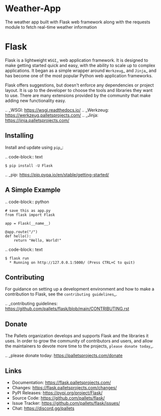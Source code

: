 # Weather-App
 The weather app built with  Flask web framework along with the requests module to fetch real-time weather information

 Flask
=====

Flask is a lightweight `WSGI`_ web application framework. It is designed
to make getting started quick and easy, with the ability to scale up to
complex applications. It began as a simple wrapper around `Werkzeug`_
and `Jinja`_ and has become one of the most popular Python web
application frameworks.

Flask offers suggestions, but doesn't enforce any dependencies or
project layout. It is up to the developer to choose the tools and
libraries they want to use. There are many extensions provided by the
community that make adding new functionality easy.

.. _WSGI: https://wsgi.readthedocs.io/
.. _Werkzeug: https://werkzeug.palletsprojects.com/
.. _Jinja: https://jinja.palletsprojects.com/


Installing
----------

Install and update using `pip`_:

.. code-block:: text

    $ pip install -U Flask

.. _pip: https://pip.pypa.io/en/stable/getting-started/


A Simple Example
----------------

.. code-block:: python

    # save this as app.py
    from flask import Flask

    app = Flask(__name__)

    @app.route("/")
    def hello():
        return "Hello, World!"

.. code-block:: text

    $ flask run
      * Running on http://127.0.0.1:5000/ (Press CTRL+C to quit)


Contributing
------------

For guidance on setting up a development environment and how to make a
contribution to Flask, see the `contributing guidelines`_.

.. _contributing guidelines: https://github.com/pallets/flask/blob/main/CONTRIBUTING.rst


Donate
------

The Pallets organization develops and supports Flask and the libraries
it uses. In order to grow the community of contributors and users, and
allow the maintainers to devote more time to the projects, `please
donate today`_.

.. _please donate today: https://palletsprojects.com/donate


Links
-----

-   Documentation: https://flask.palletsprojects.com/
-   Changes: https://flask.palletsprojects.com/changes/
-   PyPI Releases: https://pypi.org/project/Flask/
-   Source Code: https://github.com/pallets/flask/
-   Issue Tracker: https://github.com/pallets/flask/issues/
-   Chat: https://discord.gg/pallets
